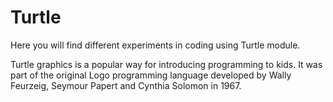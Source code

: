 # Turtle
Here you will find different experiments in coding using Turtle module.

Turtle graphics is a popular way for introducing programming to kids.
It was part of the original Logo programming language developed by Wally Feurzeig, Seymour Papert and Cynthia Solomon in 1967.

